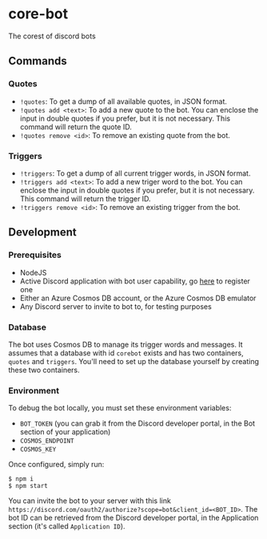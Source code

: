 # core-bot
The corest of discord bots

## Commands

### Quotes
- `!quotes`: To get a dump of all available quotes, in JSON format.
- `!quotes add <text>`: To add a new quote to the bot. You can enclose the input in double quotes if you prefer, but it is not necessary. This command will return the quote ID.
- `!quotes remove <id>`: To remove an existing quote from the bot.

### Triggers
- `!triggers`: To get a dump of all current trigger words, in JSON format.
- `!triggers add <text>`: To add a new triger word to the bot. You can enclose the input in double quotes if you prefer, but it is not necessary. This command will return the trigger ID.
- `!triggers remove <id>`: To remove an existing trigger from the bot.

## Development

### Prerequisites
- NodeJS
- Active Discord application with bot user capability, go [here](https://discord.com/developers/applications) to register one
- Either an Azure Cosmos DB account, or the Azure Cosmos DB emulator
- Any Discord server to invite to bot to, for testing purposes

### Database

The bot uses Cosmos DB to manage its trigger words and messages. It assumes that a database with id `corebot` exists and has two containers, `quotes` and `triggers`. You'll need to set up the database yourself by creating these two containers.

### Environment

To debug the bot locally, you must set these environment variables:
- `BOT_TOKEN` (you can grab it from the Discord developer portal, in the Bot section of your application)
- `COSMOS_ENDPOINT`
- `COSMOS_KEY`

Once configured, simply run:
```
$ npm i
$ npm start
```

You can invite the bot to your server with this link `https://discord.com/oauth2/authorize?scope=bot&client_id=<BOT_ID>`. The bot ID can be retrieved from the Discord developer portal, in the Application section (it's called `Application ID`).
